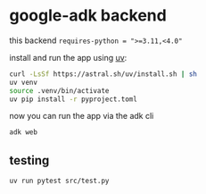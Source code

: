 # google-adk backend

this backend `requires-python = ">=3.11,<4.0"`

install and run the app using [uv](https://docs.astral.sh/uv/getting-started/installation/):

```bash
curl -LsSf https://astral.sh/uv/install.sh | sh
uv venv
source .venv/bin/activate
uv pip install -r pyproject.toml
```

now you can run the app via the adk cli

```bash
adk web
```
## testing
```bash
uv run pytest src/test.py
```